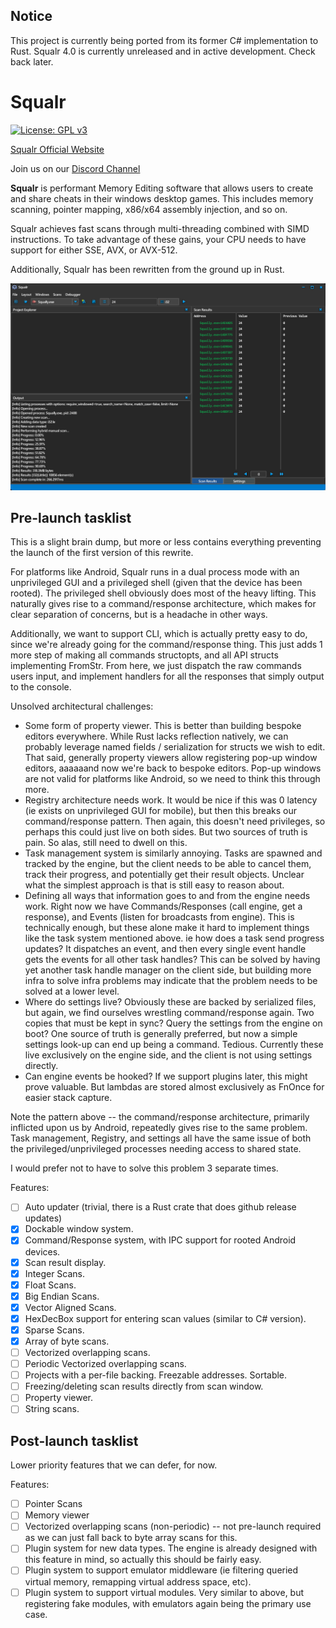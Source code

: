 ## Notice

This project is currently being ported from its former C# implementation to Rust. Squalr 4.0 is currently unreleased and in active development. Check back later.

# Squalr

[![License: GPL v3](https://img.shields.io/badge/License-GPL%20v3-blue.svg)](http://www.gnu.org/licenses/gpl-3.0)

[Squalr Official Website](https://www.squalr.com)

Join us on our [Discord Channel](https://discord.gg/Pq2msTx)

**Squalr** is performant Memory Editing software that allows users to create and share cheats in their windows desktop games. This includes memory scanning, pointer mapping, x86/x64 assembly injection, and so on.

Squalr achieves fast scans through multi-threading combined with SIMD instructions. To take advantage of these gains, your CPU needs to have support for either SSE, AVX, or AVX-512.

Additionally, Squalr has been rewritten from the ground up in Rust.

![SqualrGUI](docs/Squalr.png)

## Pre-launch tasklist
This is a slight brain dump, but more or less contains everything preventing the launch of the first version of this rewrite.

For platforms like Android, Squalr runs in a dual process mode with an unprivileged GUI and a privileged shell (given that the device has been rooted). The privileged shell obviously does most of the heavy lifting. This naturally gives rise to a command/response architecture, which makes for clear separation of concerns, but is a headache in other ways.

Additionally, we want to support CLI, which is actually pretty easy to do, since we're already going for the command/response thing. This just adds 1 more step of making all commands structopts, and all API structs implementing FromStr. From here, we just dispatch the raw commands users input, and implement handlers for all the responses that simply output to the console.

Unsolved architectural challenges:
- Some form of property viewer. This is better than building bespoke editors everywhere. While Rust lacks reflection natively, we can probably leverage named fields / serialization for structs we wish to edit. That said, generally property viewers allow registering pop-up window editors, aaaaaand now we're back to bespoke editors. Pop-up windows are not valid for platforms like Android, so we need to think this through more.
- Registry architecture needs work. It would be nice if this was 0 latency (ie exists on unprivileged GUI for mobile), but then this breaks our command/response pattern. Then again, this doesn't need privileges, so perhaps this could just live on both sides. But two sources of truth is pain. So alas, still need to dwell on this.
- Task management system is similarly annoying. Tasks are spawned and tracked by the engine, but the client needs to be able to cancel them, track their progress, and potentially get their result objects. Unclear what the simplest approach is that is still easy to reason about.
- Defining all ways that information goes to and from the engine needs work. Right now we have Commands/Responses (call engine, get a response), and Events (listen for broadcasts from engine). This is technically enough, but these alone make it hard to implement things like the task system mentioned above. ie how does a task send progress updates? It dispatches an event, and then every single event handle gets the events for all other task handles? This can be solved by having yet another task handle manager on the client side, but building more infra to solve infra problems may indicate that the problem needs to be solved at a lower level.
- Where do settings live? Obviously these are backed by serialized files, but again, we find ourselves wrestling command/response again. Two copies that must be kept in sync? Query the settings from the engine on boot? One source of truth is generally preferred, but now a simple settings look-up can end up being a command. Tedious. Currently these live exclusively on the engine side, and the client is not using settings directly.
- Can engine events be hooked? If we support plugins later, this might prove valuable. But lambdas are stored almost exclusively as FnOnce for easier stack capture.

Note the pattern above -- the command/response architecture, primarily inflicted upon us by Android, repeatedly gives rise to the same problem. Task management, Registry, and settings all have the same issue of both the privileged/unprivileged processes needing access to shared state.

I would prefer not to have to solve this problem 3 separate times.

Features:
- [ ] Auto updater (trivial, there is a Rust crate that does github release updates)
- [X] Dockable window system.
- [X] Command/Response system, with IPC support for rooted Android devices.
- [X] Scan result display.
- [X] Integer Scans.
- [X] Float Scans.
- [X] Big Endian Scans.
- [X] Vector Aligned Scans.
- [X] HexDecBox support for entering scan values (similar to C# version).
- [X] Sparse Scans.
- [X] Array of byte scans.
- [ ] Vectorized overlapping scans.
- [ ] Periodic Vectorized overlapping scans.
- [ ] Projects with a per-file backing. Freezable addresses. Sortable.
- [ ] Freezing/deleting scan results directly from scan window.
- [ ] Property viewer.
- [ ] String scans.

## Post-launch tasklist
Lower priority features that we can defer, for now.

Features:
- [ ] Pointer Scans
- [ ] Memory viewer
- [ ] Vectorized overlapping scans (non-periodic) -- not pre-launch required as we can just fall back to byte array scans for this.
- [ ] Plugin system for new data types. The engine is already designed with this feature in mind, so actually this should be fairly easy.
- [ ] Plugin system to support emulator middleware (ie filtering queried virtual memory, remapping virtual address space, etc).
- [ ] Plugin system to support virtual modules. Very similar to above, but registering fake modules, with emulators again being the primary use case.
